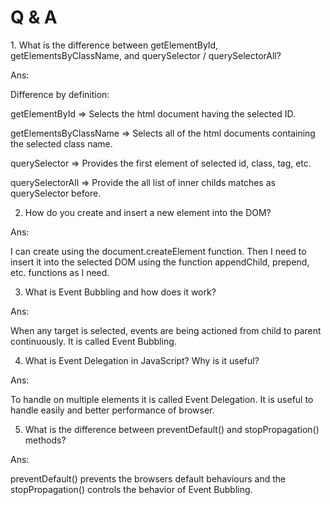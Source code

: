 <h1>Q & A</h1>
1. What is the difference between getElementById,  getElementsByClassName, and querySelector / querySelectorAll?

Ans: 

Difference by definition:

getElementById => Selects the html document having the selected ID.

getElementsByClassName => Selects all of the html documents containing the selected class name.

querySelector => Provides the first element of selected id, class, tag, etc.

querySelectorAll => Provide the all list of inner childs matches as querySelector before.


2. How do you create and insert a new element into the DOM?

Ans: 

I can create using the document.createElement function. Then I need to insert it into the selected DOM using the function appendChild, prepend, etc. functions as I need.

3. What is Event Bubbling and how does it work?

Ans:

When any target is selected, events are being actioned from child to parent continuously. It is called Event  Bubbling. 

4. What is Event Delegation in JavaScript? Why is it useful?

Ans:
 
To handle on multiple elements it is called Event Delegation. It is useful to handle easily and better performance of browser. 

5. What is the difference between preventDefault() and stopPropagation() methods?

Ans: 

preventDefault() prevents the browsers default behaviours and the stopPropagation() controls the behavior of Event Bubbling.
